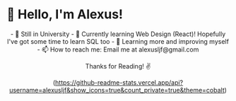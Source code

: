 # 👋  Hello, I'm Alexus!

<div align="center">
  - 🏫 Still in University 
  - 📖 Currently learning Web Design (React)! Hopefully I've got some time to learn SQL too
  - 🌠 Learning more and improving myself
  - 📫 How to reach me: Email me at alexusljf@gmail.com

  Thanks for Reading! ✌️
  
  (https://github-readme-stats.vercel.app/api?username=alexusljf&show_icons=true&count_private=true&theme=cobalt)
  
</div>
